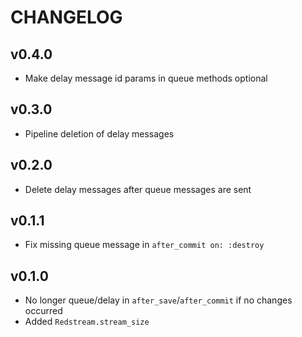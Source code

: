 # CHANGELOG

## v0.4.0
* Make delay message id params in queue methods optional

## v0.3.0
* Pipeline deletion of delay messages

## v0.2.0
* Delete delay messages after queue messages are sent

## v0.1.1
* Fix missing queue message in `after_commit on: :destroy`

## v0.1.0
* No longer queue/delay in `after_save`/`after_commit` if no changes occurred
* Added `Redstream.stream_size`
